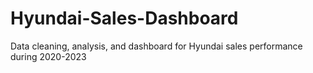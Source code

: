 # Hyundai-Sales-Dashboard
Data cleaning, analysis, and dashboard for Hyundai sales performance during 2020-2023
